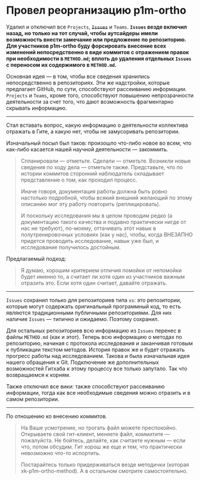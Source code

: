 # Провел реорганизацию p1m-ortho

Удалил и отключил все `Projects`, ~~`Issues`~~ и `Teams`. **`Issues` везде включил назад, но только на тот случай, чтобы аутсайдеры имели возможность внести замечание или предложение по репозиторию. Для участников p1m-ortho буду форсировать внесение всех изменений непосредственно в виде коммитов с отражением правок при необходимости в `METHOD.md`; вплоть до удаления отдельных `Issues` с переносом их содержимого в `METHOD.md`.**

Основная идея — в том, чтобы все сведения хранились непосредственно в репозиториях. Эти же надстройки, которые предлагает GitHub, по сути, способствуют рассеиванию информации. `Projects` и `Teams`, кроме того, способствуют повышению непрозрачности деятельности за счет того, что дают возможность фрагментарно скрывать информацию.

-----

Стал вставать вопрос, какую информацию о деятельности коллектива отражать в Гите, а какую нет, чтобы не замусоривать репозитории.

Изначальный посыл был таков: произошло что-либо новое во всем, что как-либо касается нашей научной деятельности — закоммить.

> Спланировали — отметьте. Сделали — отметьте. Возникли новые сведения по ходу дела — отметьте также. Представьте, что по истории коммитов сторонний наблюдатель складывает представление о том, как проходил процесс.
>
> Иначе говоря, документация работы должна быть ровно настолько подробной, чтобы всякий внешний желающий по этому описанию мог эту работу повторить (реплицировать).
>
> И поскольку исследования мы в целом проводим редко (а документацию такого качества и подавно практически нигде от нас не требуют), по-моему, оттачивать этот навык в полутренировочных условиях (как у нас), чтобы, когда ВНЕЗАПНО придется проводить исследование, навык уже был, и исследование получилось достойным.

Предлагаемый подход:

> Я думаю, хорошим критерием отличия помойки от непомойки будет именно то, а считает ли хотя один из участников важным отразить это. Если хотя один считает, давайте отражать.

------

`Issues` сохранил только для репозиториев типа `xs`: это репозитории, которые могут содержать оригинальный программный код, то есть являются традиционными публичными репозиториями. Для них наличие `Issues` — типично и ожидаемо. Поэтому сохранил.

Для остальных репозиториев всю информацию из `Issues` перенес в файлы `METHOD.md` (как и этот). Теперь всю информацию о методах по репозиторию, начиная с протокола исследования и заканчивая готовым к публикации текстом методов. История правок же и будет отражать прогресс работы над исследованием. Такова и была изначальная идея нашего обращения к Git. Подключение же дополнительных возможностей Гитхаба к этому процессу все только запутало. Так что возвращаемся к корням.

Также отключил все вики: также способствуют рассеиванию информации, тогда как все необходимые сведения можно отразить и в самом репозитории.

-----

По отношению ко внесению коммитов.

> На Ваше усмотрение, но трогать файл можете преспокойно. Открываете свой гит-клиент, меняете файл, коммитите — пожалуйста. Не бойтесь, делайте, как считаете нужным — если что, потом обсудим. Гит хорош же еще и тем, что практически невозможно что-то испортить.
>
> Постарайтесь только придерживаться везде методички (которая xk-p1m-ortho-method). А в остальном смотрите самостоятельно.